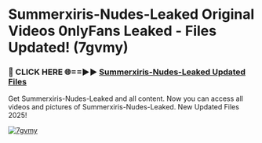 # Summerxiris-Nudes-Leaked Original Videos 0nlyFans Leaked - Files Updated! (7gvmy)

<h3>🔴 CLICK HERE 🌐==►► <a href="https://tinyurl.com/4mcuefdz" rel="nofollow">Summerxiris-Nudes-Leaked Updated Files</a></h3>

Get Summerxiris-Nudes-Leaked and all content. Now you can access all videos and pictures of Summerxiris-Nudes-Leaked. New Updated Files 2025!

[![7gvmy](https://i.imgur.com/StAQSOY.gif)](https://tinyurl.com/4mcuefdz)
